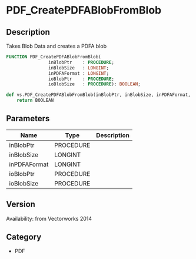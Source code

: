 # PDF_CreatePDFABlobFromBlob

## Description
Takes Blob Data and creates a PDFA blob

```pascal
FUNCTION PDF_CreatePDFABlobFromBlob(
				inBlobPtr    : PROCEDURE;
				inBlobSize   : LONGINT;
				inPDFAFormat : LONGINT;
				ioBlobPtr    : PROCEDURE;
				ioBlobSize   : PROCEDURE): BOOLEAN;
```

```python
def vs.PDF_CreatePDFABlobFromBlob(inBlobPtr, inBlobSize, inPDFAFormat, ioBlobPtr, ioBlobSize):
    return BOOLEAN
```

## Parameters
|Name|Type|Description|
|---|---|---|
|inBlobPtr|PROCEDURE|   |
|inBlobSize|LONGINT|   |
|inPDFAFormat|LONGINT|   |
|ioBlobPtr|PROCEDURE|   |
|ioBlobSize|PROCEDURE|   |

## Version
Availability: from Vectorworks 2014

## Category
* PDF


